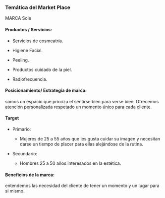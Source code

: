 ### Temática del Market Place

MARCA Soie

#### Productos / Servicios:

* Servicios de cosmeatría.

* Higiene Facial.

* Peeling.

* Productos cuidado de la piel.

* Radiofrecuencia.

#### Posicionamiento/ Estrategia de marca:

somos un espacio que prioriza el sentirse bien para verse bien. Ofrecemos atención personalizada respetado un momento único para cada cliente.

#### Target

* Primario:
  * Mujeres de 25 a 55 años que les gusta cuidar su imagen y necesitan darse un tiempo de placer para ellas alejándose de la rutina.

* Secundario:
  * Hombres 25 a 50 años interesados en la estética.

#### Beneficios de la marca:

  entendemos las necesidad del cliente de tener un momento y un lugar para si mismo.